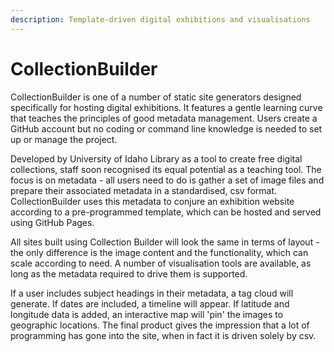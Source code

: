 ```yaml
---
description: Template-driven digital exhibitions and visualisations
---
```


# CollectionBuilder

CollectionBuilder is one of a number of static site generators designed specifically for hosting digital exhibitions. It features a gentle learning curve that teaches the principles of good metadata management. Users create a GitHub account but no coding or command line knowledge is needed to set up or manage the project.

Developed by University of Idaho Library as a tool to create free digital collections, staff soon recognised its equal potential as a teaching tool. The focus is on metadata - all users need to do is gather a set of image files and prepare their associated metadata in a standardised, csv format. CollectionBuilder uses this metadata to conjure an exhibition website according to a pre-programmed template, which can be hosted and served using GitHub Pages.

All sites built using Collection Builder will look the same in terms of layout - the only difference is the image content and the functionality, which can scale according to need. A number of visualisation tools are available, as long as the metadata required to drive them is supported.&#x20;

If a user includes subject headings in their metadata, a tag cloud will generate. If dates are included, a timeline will appear. If latitude and longitude data is added, an interactive map will 'pin' the images to geographic locations. The final product gives the impression that a lot of programming has gone into the site, when in fact it is driven solely by csv.

